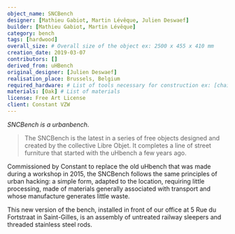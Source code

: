 ```yaml
---
object_name: SNCBench
designer: [Mathieu Gabiot, Martin Lévêque, Julien Deswaef]
builder: [Mathieu Gabiot, Martin Lévêque]
category: bench
tags: [hardwood]
overall_size: # Overall size of the object ex: 2500 x 455 x 410 mm
creation_date: 2019-03-07
contributors: []
derived_from: uHBench
original_designer: [Julien Deswaef]
realisation_place: Brussels, Belgium
required_hardware: # List of tools necessary for construction ex: [chainsaw or traditional woodworking tools]
materials: [Oak] # List of materials 
license: ﻿Free Art License
client: Constant VZW
---
```



_SNCBench is a urbanbench._

> The SNCBench is the latest in a series of free objects designed and created by the collective Libre Objet. It completes a line of street furniture that started with the uHbench a few years ago.

Commissioned by Constant to replace the old uHbench that was made during a workshop in 2015, the SNCBench follows the same principles of urban hacking: a simple form, adapted to the location, requiring little processing, made of materials generally associated with transport and whose manufacture generates little waste.

This new version of the bench, installed in front of our office at 5 Rue du Fortstraat in Saint-Gilles, is an assembly of untreated railway sleepers and threaded stainless steel rods.
